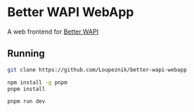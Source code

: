 # Better WAPI WebApp

A web frontend for [Better WAPI](https://github.com/Loupeznik/better-wapi)

## Running

```bash
git clone https://github.com/Loupeznik/better-wapi-webapp

npm install -g pnpm
pnpm install

pnpm run dev
```
